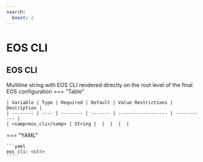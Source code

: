 ```yaml
---
search:
  boost: 2
---
```


# EOS CLI

## EOS CLI

Multiline string with EOS CLI rendered directly on the root level of the final EOS configuration
=== "Table"

    | Variable | Type | Required | Default | Value Restrictions | Description |
    | -------- | ---- | -------- | ------- | ------------------ | ----------- |
    | <samp>eos_cli</samp> | String |  |  |  |  |

=== "YAML"

    ```yaml
    eos_cli: <str>
    ```
